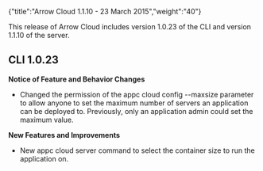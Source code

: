 {"title":"Arrow Cloud 1.1.10 - 23 March 2015","weight":"40"} 

This release of Arrow Cloud includes version 1.0.23 of the CLI and version 1.1.10 of the server.

## CLI 1.0.23

**Notice of Feature and Behavior Changes**

*   Changed the permission of the appc cloud config --maxsize parameter to allow anyone to set the maximum number of servers an application can be deployed to. Previously, only an application admin could set the maximum value.
    

**New Features and Improvements**

*   New appc cloud server command to select the container size to run the application on.